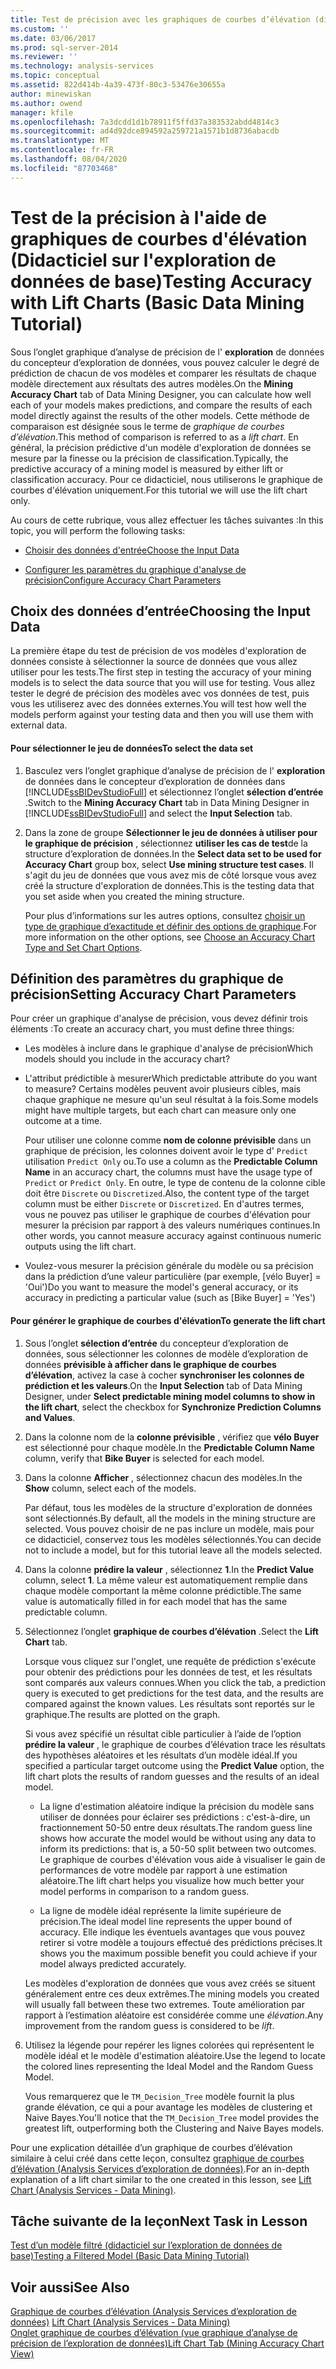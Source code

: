 ```yaml
---
title: Test de précision avec les graphiques de courbes d’élévation (didacticiel sur l’exploration de données de base) | Microsoft Docs
ms.custom: ''
ms.date: 03/06/2017
ms.prod: sql-server-2014
ms.reviewer: ''
ms.technology: analysis-services
ms.topic: conceptual
ms.assetid: 822d414b-4a39-473f-80c3-53476e30655a
author: minewiskan
ms.author: owend
manager: kfile
ms.openlocfilehash: 7a3dcdd1d1b78911f5ffd37a383532abdd4814c3
ms.sourcegitcommit: ad4d92dce894592a259721a1571b1d8736abacdb
ms.translationtype: MT
ms.contentlocale: fr-FR
ms.lasthandoff: 08/04/2020
ms.locfileid: "87703468"
---
```

# <a name="testing-accuracy-with-lift-charts-basic-data-mining-tutorial"></a><span data-ttu-id="1c386-102">Test de la précision à l'aide de graphiques de courbes d'élévation (Didacticiel sur l'exploration de données de base)</span><span class="sxs-lookup"><span data-stu-id="1c386-102">Testing Accuracy with Lift Charts (Basic Data Mining Tutorial)</span></span>
  <span data-ttu-id="1c386-103">Sous l’onglet graphique d’analyse de précision de l' **exploration** de données du concepteur d’exploration de données, vous pouvez calculer le degré de prédiction de chacun de vos modèles et comparer les résultats de chaque modèle directement aux résultats des autres modèles.</span><span class="sxs-lookup"><span data-stu-id="1c386-103">On the **Mining Accuracy Chart** tab of Data Mining Designer, you can calculate how well each of your models makes predictions, and compare the results of each model directly against the results of the other models.</span></span> <span data-ttu-id="1c386-104">Cette méthode de comparaison est désignée sous le terme de *graphique de courbes d’élévation*.</span><span class="sxs-lookup"><span data-stu-id="1c386-104">This method of comparison is referred to as a *lift chart*.</span></span> <span data-ttu-id="1c386-105">En général, la précision prédictive d'un modèle d'exploration de données se mesure par la finesse ou la précision de classification.</span><span class="sxs-lookup"><span data-stu-id="1c386-105">Typically, the predictive accuracy of a mining model is measured by either lift or classification accuracy.</span></span> <span data-ttu-id="1c386-106">Pour ce didacticiel, nous utiliserons le graphique de courbes d'élévation uniquement.</span><span class="sxs-lookup"><span data-stu-id="1c386-106">For this tutorial we will use the lift chart only.</span></span>  
  
 <span data-ttu-id="1c386-107">Au cours de cette rubrique, vous allez effectuer les tâches suivantes :</span><span class="sxs-lookup"><span data-stu-id="1c386-107">In this topic, you will perform the following tasks:</span></span>  
  
-   [<span data-ttu-id="1c386-108">Choisir des données d'entrée</span><span class="sxs-lookup"><span data-stu-id="1c386-108">Choose the Input Data</span></span>](#BKMK_InputData)  
  
-   [<span data-ttu-id="1c386-109">Configurer les paramètres du graphique d'analyse de précision</span><span class="sxs-lookup"><span data-stu-id="1c386-109">Configure Accuracy Chart Parameters</span></span>](#BKMK_Selecting)  
  
##  <a name="choosing-the-input-data"></a><a name="BKMK_InputData"></a><span data-ttu-id="1c386-110">Choix des données d’entrée</span><span class="sxs-lookup"><span data-stu-id="1c386-110">Choosing the Input Data</span></span>  
 <span data-ttu-id="1c386-111">La première étape du test de précision de vos modèles d'exploration de données consiste à sélectionner la source de données que vous allez utiliser pour les tests.</span><span class="sxs-lookup"><span data-stu-id="1c386-111">The first step in testing the accuracy of your mining models is to select the data source that you will use for testing.</span></span> <span data-ttu-id="1c386-112">Vous allez tester le degré de précision des modèles avec vos données de test, puis vous les utiliserez avec des données externes.</span><span class="sxs-lookup"><span data-stu-id="1c386-112">You will test how well the models perform against your testing data and then you will use them with external data.</span></span>  
  
#### <a name="to-select-the-data-set"></a><span data-ttu-id="1c386-113">Pour sélectionner le jeu de données</span><span class="sxs-lookup"><span data-stu-id="1c386-113">To select the data set</span></span>  
  
1.  <span data-ttu-id="1c386-114">Basculez vers l’onglet graphique d’analyse de précision de l' **exploration** de données dans le concepteur d’exploration de données dans [!INCLUDE[ssBIDevStudioFull](../includes/ssbidevstudiofull-md.md)] et sélectionnez l’onglet **sélection d’entrée** .</span><span class="sxs-lookup"><span data-stu-id="1c386-114">Switch to the **Mining Accuracy Chart** tab in Data Mining Designer in [!INCLUDE[ssBIDevStudioFull](../includes/ssbidevstudiofull-md.md)] and select the **Input Selection** tab.</span></span>  
  
2.  <span data-ttu-id="1c386-115">Dans la zone de groupe **Sélectionner le jeu de données à utiliser pour le graphique de précision** , sélectionnez **utiliser les cas de test**de la structure d’exploration de données.</span><span class="sxs-lookup"><span data-stu-id="1c386-115">In the **Select data set to be used for Accuracy Chart** group box, select **Use mining structure test cases**.</span></span> <span data-ttu-id="1c386-116">Il s'agit du jeu de données que vous avez mis de côté lorsque vous avez créé la structure d'exploration de données.</span><span class="sxs-lookup"><span data-stu-id="1c386-116">This is the testing data that you set aside when you created the mining structure.</span></span>  
  
     <span data-ttu-id="1c386-117">Pour plus d’informations sur les autres options, consultez [choisir un type de graphique d’exactitude et définir des options de graphique](../../2014/analysis-services/data-mining/choose-an-accuracy-chart-type-and-set-chart-options.md).</span><span class="sxs-lookup"><span data-stu-id="1c386-117">For more information on the other options, see [Choose an Accuracy Chart Type and Set Chart Options](../../2014/analysis-services/data-mining/choose-an-accuracy-chart-type-and-set-chart-options.md).</span></span>  
  
##  <a name="setting-accuracy-chart-parameters"></a><a name="BKMK_Selecting"></a><span data-ttu-id="1c386-118">Définition des paramètres du graphique de précision</span><span class="sxs-lookup"><span data-stu-id="1c386-118">Setting Accuracy Chart Parameters</span></span>  
 <span data-ttu-id="1c386-119">Pour créer un graphique d'analyse de précision, vous devez définir trois éléments :</span><span class="sxs-lookup"><span data-stu-id="1c386-119">To create an accuracy chart, you must define three things:</span></span>  
  
-   <span data-ttu-id="1c386-120">Les modèles à inclure dans le graphique d'analyse de précision</span><span class="sxs-lookup"><span data-stu-id="1c386-120">Which models should you include in the accuracy chart?</span></span>  
  
-   <span data-ttu-id="1c386-121">L'attribut prédictible à mesurer</span><span class="sxs-lookup"><span data-stu-id="1c386-121">Which predictable attribute do you want to measure?</span></span> <span data-ttu-id="1c386-122">Certains modèles peuvent avoir plusieurs cibles, mais chaque graphique ne mesure qu'un seul résultat à la fois.</span><span class="sxs-lookup"><span data-stu-id="1c386-122">Some models might have multiple targets, but each chart can measure only one outcome at a time.</span></span>  
  
     <span data-ttu-id="1c386-123">Pour utiliser une colonne comme **nom de colonne prévisible** dans un graphique de précision, les colonnes doivent avoir le type d' `Predict` utilisation `Predict Only` ou.</span><span class="sxs-lookup"><span data-stu-id="1c386-123">To use a column as the **Predictable Column Name** in an accuracy chart, the columns must have the usage type of `Predict` or `Predict Only`.</span></span> <span data-ttu-id="1c386-124">En outre, le type de contenu de la colonne cible doit être `Discrete` ou `Discretized`.</span><span class="sxs-lookup"><span data-stu-id="1c386-124">Also, the content type of the target column must be either `Discrete` or `Discretized`.</span></span> <span data-ttu-id="1c386-125">En d'autres termes, vous ne pouvez pas utiliser le graphique de courbes d'élévation pour mesurer la précision par rapport à des valeurs numériques continues.</span><span class="sxs-lookup"><span data-stu-id="1c386-125">In other words, you cannot measure accuracy against continuous numeric outputs using the lift chart.</span></span>  
  
-   <span data-ttu-id="1c386-126">Voulez-vous mesurer la précision générale du modèle ou sa précision dans la prédiction d’une valeur particulière (par exemple, [vélo Buyer] = 'Oui')</span><span class="sxs-lookup"><span data-stu-id="1c386-126">Do you want to measure the model's general accuracy, or its accuracy  in predicting a particular value (such as [Bike Buyer] = 'Yes')</span></span>  
  
#### <a name="to-generate-the-lift-chart"></a><span data-ttu-id="1c386-127">Pour générer le graphique de courbes d'élévation</span><span class="sxs-lookup"><span data-stu-id="1c386-127">To generate the lift chart</span></span>  
  
1.  <span data-ttu-id="1c386-128">Sous l’onglet **sélection d’entrée** du concepteur d’exploration de données, sous sélectionner les colonnes de modèle d’exploration de données **prévisible à afficher dans le graphique de courbes d’élévation**, activez la case à cocher **synchroniser les colonnes de prédiction et les valeurs**.</span><span class="sxs-lookup"><span data-stu-id="1c386-128">On the **Input Selection** tab of Data Mining Designer, under **Select predictable mining model columns to show in the lift chart**, select the checkbox for **Synchronize Prediction Columns and Values**.</span></span>  
  
2.  <span data-ttu-id="1c386-129">Dans la colonne nom de la **colonne prévisible** , vérifiez que **vélo Buyer** est sélectionné pour chaque modèle.</span><span class="sxs-lookup"><span data-stu-id="1c386-129">In the **Predictable Column Name** column, verify that **Bike Buyer** is selected for each model.</span></span>  
  
3.  <span data-ttu-id="1c386-130">Dans la colonne **Afficher** , sélectionnez chacun des modèles.</span><span class="sxs-lookup"><span data-stu-id="1c386-130">In the **Show** column, select each of the models.</span></span>  
  
     <span data-ttu-id="1c386-131">Par défaut, tous les modèles de la structure d'exploration de données sont sélectionnés.</span><span class="sxs-lookup"><span data-stu-id="1c386-131">By default, all the models in the mining structure are selected.</span></span> <span data-ttu-id="1c386-132">Vous pouvez choisir de ne pas inclure un modèle, mais pour ce didacticiel, conservez tous les modèles sélectionnés.</span><span class="sxs-lookup"><span data-stu-id="1c386-132">You can decide not to include a model, but for this tutorial leave all the models selected.</span></span>  
  
4.  <span data-ttu-id="1c386-133">Dans la colonne **prédire la valeur** , sélectionnez **1**.</span><span class="sxs-lookup"><span data-stu-id="1c386-133">In the **Predict Value** column, select **1**.</span></span> <span data-ttu-id="1c386-134">La même valeur est automatiquement remplie dans chaque modèle comportant la même colonne prédictible.</span><span class="sxs-lookup"><span data-stu-id="1c386-134">The same value is automatically filled in for each model that has the same predictable column.</span></span>  
  
5.  <span data-ttu-id="1c386-135">Sélectionnez l’onglet **graphique de courbes d’élévation** .</span><span class="sxs-lookup"><span data-stu-id="1c386-135">Select the **Lift Chart** tab.</span></span>  
  
     <span data-ttu-id="1c386-136">Lorsque vous cliquez sur l'onglet, une requête de prédiction s'exécute pour obtenir des prédictions pour les données de test, et les résultats sont comparés aux valeurs connues.</span><span class="sxs-lookup"><span data-stu-id="1c386-136">When you click the tab, a prediction query is executed to get predictions for the test data, and the results are compared against the known values.</span></span> <span data-ttu-id="1c386-137">Les résultats sont reportés sur le graphique.</span><span class="sxs-lookup"><span data-stu-id="1c386-137">The results are plotted on the graph.</span></span>  
  
     <span data-ttu-id="1c386-138">Si vous avez spécifié un résultat cible particulier à l’aide de l’option **prédire la valeur** , le graphique de courbes d’élévation trace les résultats des hypothèses aléatoires et les résultats d’un modèle idéal.</span><span class="sxs-lookup"><span data-stu-id="1c386-138">If you specified a particular target outcome using the **Predict Value** option, the lift chart plots the results of random guesses and the results of an ideal model.</span></span>  
  
    -   <span data-ttu-id="1c386-139">La ligne d'estimation aléatoire indique la précision du modèle sans utiliser de données pour éclairer ses prédictions : c'est-à-dire, un fractionnement 50-50 entre deux résultats.</span><span class="sxs-lookup"><span data-stu-id="1c386-139">The random guess line shows how accurate the model would be without using any data to inform its predictions: that is, a 50-50 split between two outcomes.</span></span> <span data-ttu-id="1c386-140">Le graphique de courbes d'élévation vous aide à visualiser le gain de performances de votre modèle par rapport à une estimation aléatoire.</span><span class="sxs-lookup"><span data-stu-id="1c386-140">The lift chart helps you visualize how much better your model performs in comparison to a random guess.</span></span>  
  
    -   <span data-ttu-id="1c386-141">La ligne de modèle idéal représente la limite supérieure de précision.</span><span class="sxs-lookup"><span data-stu-id="1c386-141">The ideal model line represents the upper bound of accuracy.</span></span> <span data-ttu-id="1c386-142">Elle indique les éventuels avantages que vous pouvez retirer si votre modèle a toujours effectué des prédictions précises.</span><span class="sxs-lookup"><span data-stu-id="1c386-142">It shows you the maximum possible benefit you could achieve if your model always predicted accurately.</span></span>  
  
     <span data-ttu-id="1c386-143">Les modèles d'exploration de données que vous avez créés se situent généralement entre ces deux extrêmes.</span><span class="sxs-lookup"><span data-stu-id="1c386-143">The mining models you created will usually fall between these two extremes.</span></span> <span data-ttu-id="1c386-144">Toute amélioration par rapport à l’estimation aléatoire est considérée comme une *élévation*.</span><span class="sxs-lookup"><span data-stu-id="1c386-144">Any improvement from the random guess is considered to be *lift*.</span></span>  
  
6.  <span data-ttu-id="1c386-145">Utilisez la légende pour repérer les lignes colorées qui représentent le modèle idéal et le modèle d'estimation aléatoire.</span><span class="sxs-lookup"><span data-stu-id="1c386-145">Use the legend to locate the colored lines representing the Ideal Model and the Random Guess Model.</span></span>  
  
     <span data-ttu-id="1c386-146">Vous remarquerez que le `TM_Decision_Tree` modèle fournit la plus grande élévation, ce qui a pour avantage les modèles de clustering et Naive Bayes.</span><span class="sxs-lookup"><span data-stu-id="1c386-146">You'll notice that the `TM_Decision_Tree` model provides the greatest lift,  outperforming both the Clustering and Naive Bayes models.</span></span>  
  
 <span data-ttu-id="1c386-147">Pour une explication détaillée d’un graphique de courbes d’élévation similaire à celui créé dans cette leçon, consultez [graphique de courbes d’élévation &#40;Analysis Services d’exploration de données&#41;](../../2014/analysis-services/data-mining/lift-chart-analysis-services-data-mining.md).</span><span class="sxs-lookup"><span data-stu-id="1c386-147">For an in-depth explanation of a lift chart similar to the one created in this lesson, see [Lift Chart &#40;Analysis Services - Data Mining&#41;](../../2014/analysis-services/data-mining/lift-chart-analysis-services-data-mining.md).</span></span>  
  
## <a name="next-task-in-lesson"></a><span data-ttu-id="1c386-148">Tâche suivante de la leçon</span><span class="sxs-lookup"><span data-stu-id="1c386-148">Next Task in Lesson</span></span>  
 [<span data-ttu-id="1c386-149">Test d’un modèle filtré &#40;didacticiel sur l’exploration de données de base&#41;</span><span class="sxs-lookup"><span data-stu-id="1c386-149">Testing a Filtered Model &#40;Basic Data Mining Tutorial&#41;</span></span>](../../2014/tutorials/testing-a-filtered-model-basic-data-mining-tutorial.md)  
  
## <a name="see-also"></a><span data-ttu-id="1c386-150">Voir aussi</span><span class="sxs-lookup"><span data-stu-id="1c386-150">See Also</span></span>  
 <span data-ttu-id="1c386-151">[Graphique de courbes d’élévation &#40;Analysis Services d’exploration de données&#41;](../../2014/analysis-services/data-mining/lift-chart-analysis-services-data-mining.md) </span><span class="sxs-lookup"><span data-stu-id="1c386-151">[Lift Chart &#40;Analysis Services - Data Mining&#41;](../../2014/analysis-services/data-mining/lift-chart-analysis-services-data-mining.md) </span></span>  
 [<span data-ttu-id="1c386-152">Onglet graphique de courbes d’élévation &#40;vue graphique d’analyse de précision de l’exploration de données&#41;</span><span class="sxs-lookup"><span data-stu-id="1c386-152">Lift Chart Tab &#40;Mining Accuracy Chart View&#41;</span></span>](../../2014/analysis-services/lift-chart-tab-mining-accuracy-chart-view.md)  
  
  
